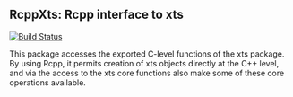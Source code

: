 ## RcppXts: Rcpp interface to xts

[![Build Status](https://travis-ci.org/eddelbuettel/rcppxts.png)](https://travis-ci.org/eddelbuettel/rcppxts)

This package accesses the exported C-level functions of the xts package. By
using Rcpp, it permits creation of xts objects directly at the C++ level, and
via the access to the xts core functions also make some of these core
operations available.
